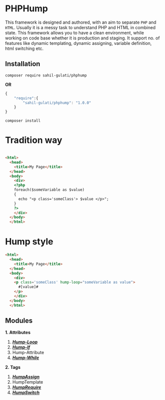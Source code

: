 # PHPHump #

This framework is designed and authored, with an aim to separate `PHP` and `HTML`. Usually it is a messy task to understand PHP and HTML in combined state. This framework allows you to have a clean environment, while working on code base whether it is production and staging. It support no. of features like dynamic templating, dynamic assigning, variable definition, html switching etc.


## Installation
`composer require sahil-gulati/phphump`

**OR**

```javascript
{
    "require":{
        "sahil-gulati/phphump": "1.0.0"
    }
}
```
`composer install`


# Tradition way #

```HTML

<html>
  <head>
    <title>My Page</title>
  </head>
  <body>
    <div>
    <?php 
    foreach($someVariable as $value)
    {
      echo "<p class='someClass'> $value </p>";
    }
    ?>
    </div>
  </body>
  </html>
```

# Hump style #

```HTML
<html>
  <head>
    <title>My Page</title>
  </head>
  <body>
    <div>
    <p class='someClass' hump-loop="someVariable as value"> 
      #[value]# 
    </p>
    </div>
  </body>
  </html>
```
## Modules  ##

**1. Attributes**
    
   1. [***Hump-Loop***](https://github.com/Sahil-Gulati/PHPHump/blob/master/GuideMDs/HumpLoop.md)
   2. [***Hump-If***](https://github.com/Sahil-Gulati/PHPHump/blob/master/GuideMDs/HumpIf.md)
   3. Hump-Attribute
   4. [***Hump-While***](https://github.com/Sahil-Gulati/PHPHump/blob/master/GuideMDs/HumpWhile.md)

**2. Tags**

   1. [***HumpAssign***](https://github.com/Sahil-Gulati/PHPHump/blob/master/GuideMDs/HumpAssign.md)
   2. HumpTemplate
   3. [***HumpRequire***](https://github.com/Sahil-Gulati/PHPHump/blob/master/GuideMDs/HumpRequire.md)
   4. [***HumpSwitch***](https://github.com/Sahil-Gulati/PHPHump/blob/master/GuideMDs/HumpSwitch.md)

